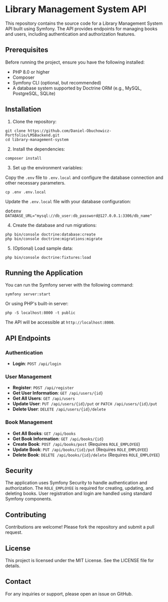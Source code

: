 <div class="markdown prose w-full break-words dark:prose-invert dark"><h1>Library Management System API</h1><p>This repository contains the source code for a Library Management System API built using Symfony. The API provides endpoints for managing books and users, including authentication and authorization features.</p><h2>Prerequisites</h2><p>Before running the project, ensure you have the following installed:</p><ul><li>PHP 8.0 or higher</li><li>Composer</li><li>Symfony CLI (optional, but recommended)</li><li>A database system supported by Doctrine ORM (e.g., MySQL, PostgreSQL, SQLite)</li></ul><h2>Installation</h2><ol><li>Clone the repository:</li></ol><pre><div class="dark bg-gray-950 rounded-md border-[0.5px] border-token-border-medium"><div class="flex items-center relative text-token-text-secondary bg-token-main-surface-secondary px-4 py-2 text-xs font-sans justify-between rounded-t-md"><div class="flex items-center"><span class="" data-state="closed"></span></div></div><div class="overflow-y-auto p-4" dir="ltr"><code class="!whitespace-pre hljs language-bash">git <span class="hljs-built_in">clone</span> https://github.com/Daniel-Obuchowicz-Portfolio/LMSBackend.git
<span class="hljs-built_in">cd</span> library-management-system
</code></div></div></pre><ol start="2"><li>Install the dependencies:</li></ol><pre><div class="dark bg-gray-950 rounded-md border-[0.5px] border-token-border-medium"><div class="flex items-center relative text-token-text-secondary bg-token-main-surface-secondary px-4 py-2 text-xs font-sans justify-between rounded-t-md"><div class="flex items-center"><span class="" data-state="closed"></span></div></div><div class="overflow-y-auto p-4" dir="ltr"><code class="!whitespace-pre hljs language-bash">composer install
</code></div></div></pre><ol start="3"><li>Set up the environment variables:</li></ol><p>Copy the <code>.env</code> file to <code>.env.local</code> and configure the database connection and other necessary parameters.</p><pre><div class="dark bg-gray-950 rounded-md border-[0.5px] border-token-border-medium"><div class="flex items-center relative text-token-text-secondary bg-token-main-surface-secondary px-4 py-2 text-xs font-sans justify-between rounded-t-md"><div class="flex items-center"><span class="" data-state="closed"></span></div></div><div class="overflow-y-auto p-4" dir="ltr"><code class="!whitespace-pre hljs language-bash"><span class="hljs-built_in">cp</span> .<span class="hljs-built_in">env</span> .env.local
</code></div></div></pre><p>Update the <code>.env.local</code> file with your database configuration:</p><pre><div class="dark bg-gray-950 rounded-md border-[0.5px] border-token-border-medium"><div class="flex items-center relative text-token-text-secondary bg-token-main-surface-secondary px-4 py-2 text-xs font-sans justify-between rounded-t-md"><span>dotenv</span><div class="flex items-center"><span class="" data-state="closed"></span></div></div><div class="overflow-y-auto p-4" dir="ltr"><code class="!whitespace-pre hljs language-dotenv">DATABASE_URL="mysql://db_user:db_password@127.0.0.1:3306/db_name"
</code></div></div></pre><ol start="4"><li>Create the database and run migrations:</li></ol><pre><div class="dark bg-gray-950 rounded-md border-[0.5px] border-token-border-medium"><div class="flex items-center relative text-token-text-secondary bg-token-main-surface-secondary px-4 py-2 text-xs font-sans justify-between rounded-t-md"><div class="flex items-center"><span class="" data-state="closed"></span></div></div><div class="overflow-y-auto p-4" dir="ltr"><code class="!whitespace-pre hljs language-bash">php bin/console doctrine:database:create
php bin/console doctrine:migrations:migrate
</code></div></div></pre><ol start="5"><li>(Optional) Load sample data:</li></ol><pre><div class="dark bg-gray-950 rounded-md border-[0.5px] border-token-border-medium"><div class="flex items-center relative text-token-text-secondary bg-token-main-surface-secondary px-4 py-2 text-xs font-sans justify-between rounded-t-md"><div class="flex items-center"><span class="" data-state="closed"></span></div></div><div class="overflow-y-auto p-4" dir="ltr"><code class="!whitespace-pre hljs language-bash">php bin/console doctrine:fixtures:load
</code></div></div></pre><h2>Running the Application</h2><p>You can run the Symfony server with the following command:</p><pre><div class="dark bg-gray-950 rounded-md border-[0.5px] border-token-border-medium"><div class="flex items-center relative text-token-text-secondary bg-token-main-surface-secondary px-4 py-2 text-xs font-sans justify-between rounded-t-md"><div class="flex items-center"><span class="" data-state="closed"></span></div></div><div class="overflow-y-auto p-4" dir="ltr"><code class="!whitespace-pre hljs language-bash">symfony server:start
</code></div></div></pre><p>Or using PHP's built-in server:</p><pre><div class="dark bg-gray-950 rounded-md border-[0.5px] border-token-border-medium"><div class="flex items-center relative text-token-text-secondary bg-token-main-surface-secondary px-4 py-2 text-xs font-sans justify-between rounded-t-md"><div class="flex items-center"><span class="" data-state="closed"></span></div></div><div class="overflow-y-auto p-4" dir="ltr"><code class="!whitespace-pre hljs language-bash">php -S localhost:8000 -t public
</code></div></div></pre><p>The API will be accessible at <code>http://localhost:8000</code>.</p><h2>API Endpoints</h2><h3>Authentication</h3><ul><li><strong>Login</strong>: <code>POST /api/login</code></li></ul><h3>User Management</h3><ul><li><strong>Register</strong>: <code>POST /api/register</code></li><li><strong>Get User Information</strong>: <code>GET /api/users/{id}</code></li><li><strong>Get All Users</strong>: <code>GET /api/users</code></li><li><strong>Update User</strong>: <code>PUT /api/users/{id}/put</code> or <code>PATCH /api/users/{id}/put</code></li><li><strong>Delete User</strong>: <code>DELETE /api/users/{id}/delete</code></li></ul><h3>Book Management</h3><ul><li><strong>Get All Books</strong>: <code>GET /api/books</code></li><li><strong>Get Book Information</strong>: <code>GET /api/books/{id}</code></li><li><strong>Create Book</strong>: <code>POST /api/books/post</code> (Requires <code>ROLE_EMPLOYEE</code>)</li><li><strong>Update Book</strong>: <code>PUT /api/books/{id}/put</code> (Requires <code>ROLE_EMPLOYEE</code>)</li><li><strong>Delete Book</strong>: <code>DELETE /api/books/{id}/delete</code> (Requires <code>ROLE_EMPLOYEE</code>)</li></ul><h2>Security</h2><p>The application uses Symfony Security to handle authentication and authorization. The <code>ROLE_EMPLOYEE</code> is required for creating, updating, and deleting books. User registration and login are handled using standard Symfony components.</p><h2>Contributing</h2><p>Contributions are welcome! Please fork the repository and submit a pull request.</p><h2>License</h2><p>This project is licensed under the MIT License. See the <a rel="noreferrer">LICENSE</a> file for details.</p><h2>Contact</h2><p>For any inquiries or support, please open an issue on GitHub.</p></div>
